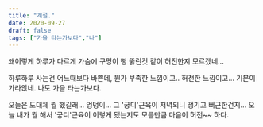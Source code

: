```yaml
---
title: "계절."
date: 2020-09-27
draft: false
tags: ["가을 타는가보다","나"]
---
```

왜이렇게 하루가 다르게 가슴에 구멍이 뻥 뚫린것 같이 허전한지 모르겠네...

하루하루 사는건 어느때보다 바쁜데, 뭔가 부족한 느낌이고.. 허전한 느낌이고...
기분이 가라앉네. 나도 가을 타는가보다.

오늘은 도대체 뭘 했길래... 엉덩이... 그 '궁디'근육이 저녁되니 땡기고 뻐근한건지...
오늘 내가 뭘 해서 '궁디'근육이 이렇게 됐는지도 모를만큼 마음이 허전~~ 하다.
